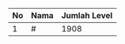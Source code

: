 | No | Nama            | Jumlah Level |
|----|-----------------|--------------|
| 1  | #    |    1908        |
